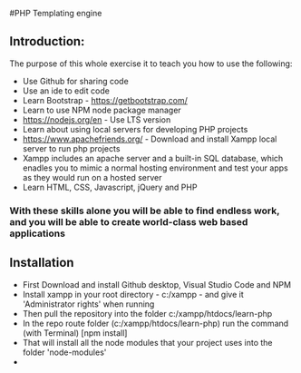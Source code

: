 #PHP Templating engine

## Introduction:
The purpose of this whole exercise it to teach you how to use the following:
* Use Github for sharing code
* Use an ide to edit code
* Learn Bootstrap - https://getbootstrap.com/
* Learn to use NPM node package manager
* https://nodejs.org/en - Use LTS version
* Learn about using local servers for developing PHP projects
* https://www.apachefriends.org/ - Download and install Xampp local server to run php projects
* Xampp includes an apache server and a built-in SQL database, which enadles you to mimic a normal hosting environment and test your apps as they would run on a hosted server
* Learn HTML, CSS, Javascript, jQuery and PHP
### With these skills alone you will be able to find endless work, and you will be able to create world-class web based applications

## Installation
* First Download and install Github desktop, Visual Studio Code and NPM
* Install xampp in your root directory - c:/xampp - and give it 'Administrator rights' when running
* Then pull the repository into the folder c:/xampp/htdocs/learn-php
* In the repo route folder (c:/xampp/htdocs/learn-php) run the command (with Terminal) [npm install]
* That will install all the node modules that your project uses into the folder 'node-modules'
* 